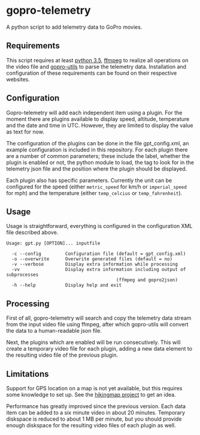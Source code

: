 # gopro-telemetry

A python script to add telemetry data to GoPro movies.

## Requirements

This script requires at least [python 3.5](https://www.python.org/), [ffmpeg](https://ffmpeg.org/) to realize all operations on the video file and [gopro-utils](https://github.com/stilldavid/gopro-utils) to parse the telemetry data.
Installation and configuration of these requirements can be found on their respective websites.

## Configuration

Gopro-telemetry will add each independent item using a plugin. For the moment there are plugins available to display speed, altitude, temperature and the date and time in UTC. However, they are limited to display the value as text for now.

The configuration of the plugins can be done in the file gpt_config.xml, an example configuration is included in this repository. For each plugin there are a number of common parameters; these include the label, whether the plugin is enabled or not, the python module to load, the tag to look for in the telemetry json file and the position where the plugin should be displayed.

Each plugin also has specific parameters. Currently the unit can be configured for the speed (either `metric_speed` for km/h or `imperial_speed` for mph) and the temperature (either `temp_celcius` or `temp_fahrenheit`).

## Usage

Usage is straightforward, everything is configured in the configuration XML file described above.

```
Usage: gpt.py [OPTION]... inputfile

  -c --config         Configuration file (default = gpt_config.xml)
  -o --overwrite      Overwrite generated files (default = no)
  -v --verbose        Display extra information while processing
  -vv                 Display extra information including output of subprocesses
                                         (ffmpeg and gopro2json)
  -h --help           Display help and exit
```

## Processing

First of all, gopro-telemetry will search and copy the telemetry data stream from the input video file using ffmpeg, after which gopro-utils will convert the data to a human-readable json file.

Next, the plugins which are enabled will be run consecutively. This will create a temporary video file for each plugin, adding a new data element to the resulting video file of the previous plugin.

## Limitations

Support for GPS location on a map is not yet available, but this requires some knowledge to set up. See the [hikingmap project](https://github.com/roelderickx/hikingmap) to get an idea.

Performance has greatly improved since the previous version. Each data item can be added to a six minute video in about 20 minutes. Temporary diskspace is reduced to about 1 MB per minute, but you should provide enough diskspace for the resulting video files of each plugin as well.

